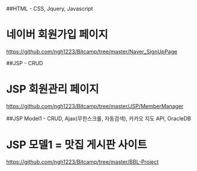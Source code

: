 ##HTML - CSS, Jquery, Javascript
# 네이버 회원가입 페이지
https://github.com/ngh1223/Bitcamp/tree/master/Naver_SignUpPage

##JSP - CRUD
# JSP 회원관리 페이지
https://github.com/ngh1223/Bitcamp/tree/master/JSP/MemberManager

##JSP Model1 - CRUD, Ajax(무한스크롤, 자동검색), 카카오 지도 API, OracleDB
# JSP 모델1 = 맛집 게시판 사이트
https://github.com/ngh1223/Bitcamp/tree/master/BBL-Project
